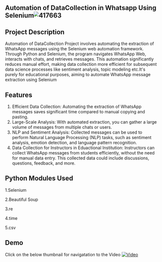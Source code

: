 ## Automation of DataCollection in Whatsapp  Using Selenium![417663](https://github.com/Nkalyankumar/Automating-Whatsapp-DataCollection/assets/102470230/cc336ac2-8bd4-48c4-aeb3-8a8bcc21d967)
## Project Description
 Automation of DataCollection Project involves automating the extraction of WhatsApp messages using the Selenium web automation framework. Through Python and Selenium, the program navigates WhatsApp Web, interacts with chats, and retrieves messages. This automation significantly reduces manual effort, making data collection more efficient for subsequent data science processes like sentiment analysis, topic modeling etc.It's purely for educational purposes, aiming to automate WhatsApp message extraction using Selenium

 ## Features
1. Efficient Data Collection: Automating the extraction of WhatsApp messages saves significant time compared to manual copying and pasting.
2. Large-Scale Analysis: With automated extraction, you can gather a large volume of messages from multiple chats or users.
3. NLP and Sentiment Analysis: Collected messages can be used to perform Natural Language Processing (NLP) tasks, such as sentiment analysis, emotion detection, and language pattern recognition.
4. Data Collection for Instructors in Eduactional Institution: Instructors can collect WhatsApp messages from students efficiently, without the need for manual data entry. This collected data could include discussions, questions, feedback, and more.
## Python Modules Used
1.Selenium

2.Beautiful Soup

3.re

4.time

5.csv




## Demo
Click on the below thumbnail for navigatation to the Video
[![Video](https://github.com/Nkalyankumar/Automating-Whatsapp-DataCollection/assets/102470230/4c67166a-cb42-45fd-a5d1-59e5a14b74aa)](https://youtu.be/jBaJPBwlGbQ?si=3YiY0s0xIfjVNQVx)
